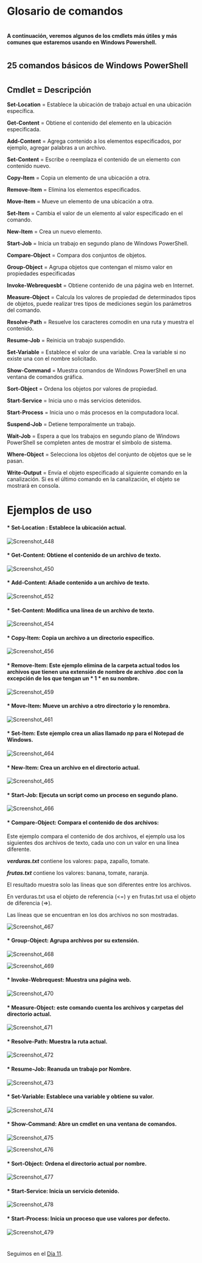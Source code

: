 

# Glosario de comandos
#


#### A continuación, veremos algunos de los cmdlets más útiles y más comunes que estaremos usando en Windows Powershell.
#


## 25 comandos básicos de Windows PowerShell


#

## ****Cmdlet          =       Descripción****

****Set-Location****  = Establece la ubicación de trabajo actual en una ubicación específica.

****Get-Content**** = Obtiene el contenido del elemento en la ubicación especificada.

****Add-Content**** = Agrega contenido a los elementos especificados, por ejemplo, agregar palabras a un archivo.

****Set-Content**** = Escribe o reemplaza el contenido de un elemento con contenido nuevo.

****Copy-Item**** = Copia un elemento de una ubicación a otra.

****Remove-Item**** = Elimina los elementos especificados.

****Move-Item**** = Mueve un elemento de una ubicación a otra.

****Set-Item**** = Cambia el valor de un elemento al valor especificado en el comando.

****New-Item**** = Crea un nuevo elemento.

****Start-Job**** = Inicia un trabajo en segundo plano de Windows PowerShell.

****Compare-Object**** = Compara dos conjuntos de objetos.

****Group-Object**** = Agrupa objetos que contengan el mismo valor en propiedades especificadas

****Invoke-Webrequesbt**** = Obtiene contenido de una página web en Internet.

****Measure-Object**** = Calcula los valores de propiedad de determinados tipos de objetos, puede realizar tres tipos de mediciones según los parámetros del comando.

****Resolve-Path**** = Resuelve los caracteres comodín en una ruta y muestra el contenido.

****Resume-Job**** = Reinicia un trabajo suspendido.

****Set-Variable**** = Establece el valor de una variable. Crea la variable si no existe una con el nombre solicitado.

****Show-Command**** = Muestra comandos de Windows PowerShell en una ventana de comandos gráfica.

****Sort-Object**** = Ordena los objetos por valores de propiedad.

****Start-Service**** = Inicia uno o más servicios detenidos.

****Start-Process**** = Inicia uno o más procesos en la computadora local.

****Suspend-Job**** = Detiene temporalmente un trabajo.

****Wait-Job**** = Espera a que los trabajos en segundo plano de Windows PowerShell se completen antes de mostrar el símbolo de sistema.

****Where-Object**** = Selecciona los objetos del conjunto de objetos que se le pasan.

****Write-Output**** = Envía el objeto especificado al siguiente comando en la canalización. Si es el último comando en la canalización, el objeto se mostrará en consola.

#
#
#
#


# Ejemplos de uso

#### * Set-Location : Establece la ubicación actual.


![Screenshot_448](https://user-images.githubusercontent.com/96561825/170150316-17db3e71-31bc-41fd-9d42-f295a34e9fe8.png)


#### * Get-Content: Obtiene el contenido de un archivo de texto.

![Screenshot_450](https://user-images.githubusercontent.com/96561825/170150340-068815cb-ee62-48f4-b7ed-58fedc2a4f05.png)



#### * Add-Content: Añade contenido a un archivo de texto.

![Screenshot_452](https://user-images.githubusercontent.com/96561825/170150345-12d5bf5a-d16b-4307-8420-adbd2053633c.png)



#### * Set-Content: Modifica una línea de un archivo de texto.
 
![Screenshot_454](https://user-images.githubusercontent.com/96561825/170150356-77a6303f-82ce-4feb-889d-22cf78dd79de.png)



#### * Copy-Item: Copia un archivo a un directorio específico.


![Screenshot_456](https://user-images.githubusercontent.com/96561825/170150361-20e38152-e5ca-496d-864c-e955f3d8b142.png)



####  * Remove-Item: Este ejemplo elimina de la carpeta actual todos los archivos que tienen una extensión de nombre de archivo .doc con la excepción de los que tengan un * 1 * en su nombre.


![Screenshot_459](https://user-images.githubusercontent.com/96561825/170150371-7f2f3dac-e8f4-4063-9fc9-d3bcddfd184d.png)



#### * Move-Item: Mueve un archivo a otro directorio y lo renombra.


![Screenshot_461](https://user-images.githubusercontent.com/96561825/170150378-ff131bcd-d469-498a-8cf1-24fe60b3059a.png)



#### * Set-Item: Este ejemplo crea un alias llamado np para el Notepad de Windows.

![Screenshot_464](https://user-images.githubusercontent.com/96561825/170150386-8fe8e61e-df6e-4e20-9d06-f8e3eae9ddc2.png)





#### * New-Item: Crea un archivo en el directorio actual.

![Screenshot_465](https://user-images.githubusercontent.com/96561825/170150396-88bed01d-f954-47f6-a2ea-1a5167e84e61.png)




#### * Start-Job: Ejecuta un script como un proceso en segundo plano.

![Screenshot_466](https://user-images.githubusercontent.com/96561825/170150407-66c79ccd-6e1c-4a14-bbcd-bbac1268a07d.png)




#### * Compare-Object: Compara el contenido de dos archivos: 

Este ejemplo compara el contenido de dos archivos, el ejemplo usa los siguientes dos archivos de texto, cada uno con un valor en una línea diferente.

***verduras.txt*** contiene los valores: papa, zapallo, tomate.

***frutas.txt*** contiene los valores: banana, tomate, naranja.

El resultado muestra solo las líneas que son diferentes entre los archivos. 

En verduras.txt usa el objeto de referencia (<=) y en frutas.txt usa el objeto de diferencia (=>).

Las líneas que se encuentran en los dos archivos no son mostradas.



![Screenshot_467](https://user-images.githubusercontent.com/96561825/170150574-cdfd5e12-c522-41e9-97ab-f1da19e541f2.png)



#### * Group-Object: Agrupa archivos por su extensión.


![Screenshot_468](https://user-images.githubusercontent.com/96561825/170150583-689905d4-c6b8-4372-8252-61285f2c2e94.png)

![Screenshot_469](https://user-images.githubusercontent.com/96561825/170150608-982438ec-3e62-4b57-b302-8c2e8ad35e1d.png)


#### * Invoke-Webrequest: Muestra una página web.


![Screenshot_470](https://user-images.githubusercontent.com/96561825/170150623-5495caee-e0f4-40ef-9754-43c02fc28371.png)



#### * Measure-Object: este comando cuenta los archivos y carpetas del directorio actual.

![Screenshot_471](https://user-images.githubusercontent.com/96561825/170150628-4b50ad40-4fd1-465f-ac91-8ebddd005934.png)

#### * Resolve-Path: Muestra la ruta actual.

![Screenshot_472](https://user-images.githubusercontent.com/96561825/170150635-5e05af23-c013-4c04-987f-64fc8d7f9956.png)


#### * Resume-Job: Reanuda un trabajo por Nombre.


![Screenshot_473](https://user-images.githubusercontent.com/96561825/170150668-bd76e7b0-e702-4544-a83b-cf67084ab804.png)


#### * Set-Variable: Establece una variable y obtiene su valor.


![Screenshot_474](https://user-images.githubusercontent.com/96561825/170150679-2cae3c68-87de-464a-91ad-0898f68b9cde.png)


#### * Show-Command: Abre un cmdlet en una ventana de comandos.

![Screenshot_475](https://user-images.githubusercontent.com/96561825/170150685-fd111ca2-db0b-46f9-886a-9322a125fae0.png)

![Screenshot_476](https://user-images.githubusercontent.com/96561825/170150713-a89ca179-ee65-4333-849c-9f908fd5d697.png)


#### * Sort-Object: Ordena el directorio actual por nombre.

![Screenshot_477](https://user-images.githubusercontent.com/96561825/170150727-be355b0d-2a00-48dd-b6bc-e9a3e5fad20d.png)


#### * Start-Service: Inicia un servicio detenido.


![Screenshot_478](https://user-images.githubusercontent.com/96561825/170150735-801639cb-4df1-41d0-88a7-75684566de0f.png)


#### * Start-Process: Inicia un proceso que use valores por defecto.

![Screenshot_479](https://user-images.githubusercontent.com/96561825/170150740-382d5a8e-00bc-4dd9-8c1b-df59a8791955.png)



#
#
#
#
#
Seguimos en el [Día 11](day11.md).

